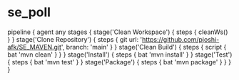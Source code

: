 # se_poll
pipeline {
    agent any
    stages {
        stage('Clean Workspace') {
            steps {
                cleanWs()
            }
        }
        stage('Clone Repository') {
            steps {
                git url: 'https://github.com/pjoshi-afk/SE_MAVEN.git', branch: 'main'
            }
        }
        stage('Clean Build') {
            steps {
                script {
                    bat 'mvn clean'
                }
            }
        }
        stage('Install') {
            steps {
                bat 'mvn install'
            }
        }
        stage('Test') {
            steps {
                bat 'mvn test'
            }
        }
        stage('Package') {
            steps {
                bat 'mvn package'
            }
        }
    }
}
